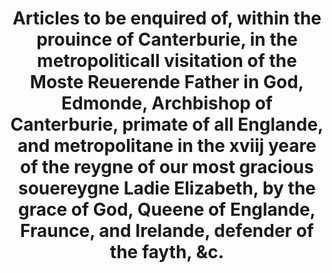 ---
layout: page
title: Articles to be enquired of, within the prouince of Canterburie, in the metropoliticall visitation of the Moste Reuerende Father in God, Edmonde, Archbishop of Canterburie, primate of all Englande, and metropolitane in the xviij yeare of the reygne of our most gracious souereygne Ladie Elizabeth, by the grace of God, Queene of Englande, Fraunce, and Irelande, defender of the fayth, &amp;c.
filename: A00158
---